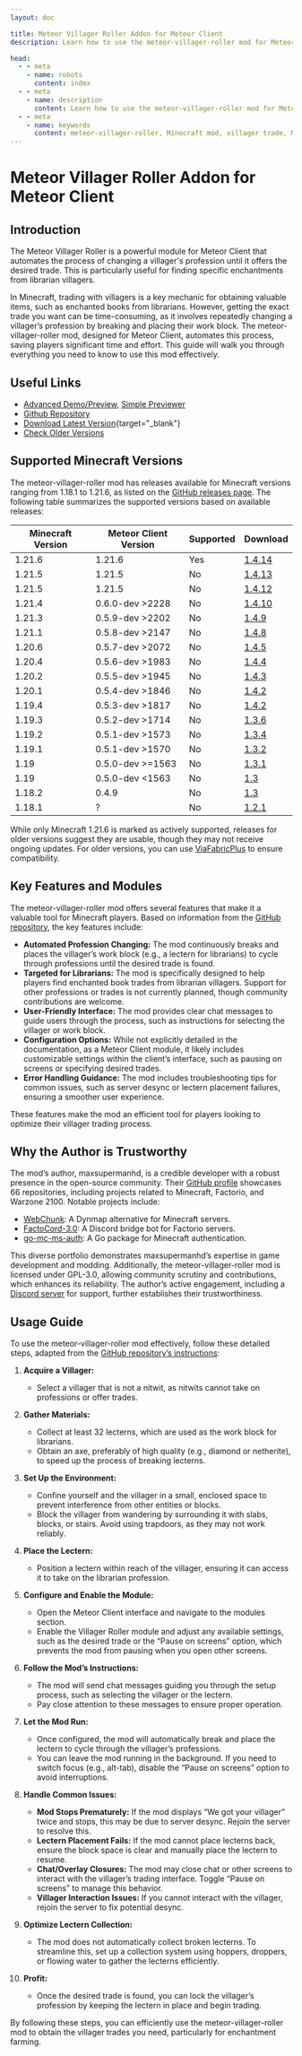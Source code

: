 ```yaml
---
layout: doc

title: Meteor Villager Roller Addon for Meteor Client
description: Learn how to use the meteor-villager-roller mod for Meteor Client to efficiently find desired villager trades in Minecraft.

head:
  - - meta
    - name: robots
      content: index
  - - meta
    - name: description
      content: Learn how to use the meteor-villager-roller mod for Meteor Client to efficiently find desired villager trades in Minecraft.
  - - meta
    - name: keywords
      content: meteor-villager-roller, Minecraft mod, villager trade, Meteor Client, enchantment farming, automated trading
---
```


# Meteor Villager Roller Addon for Meteor Client

## Introduction

The Meteor Villager Roller is a powerful module for Meteor Client that automates the process of changing a villager's profession until it offers the desired trade. This is particularly useful for finding specific enchantments from librarian villagers.

In Minecraft, trading with villagers is a key mechanic for obtaining valuable items, such as enchanted books from librarians. However, getting the exact trade you want can be time-consuming, as it involves repeatedly changing a villager’s profession by breaking and placing their work block. The meteor-villager-roller mod, designed for Meteor Client, automates this process, saving players significant time and effort. This guide will walk you through everything you need to know to use this mod effectively.

## Useful Links

* [Advanced Demo/Preview](/en/meteor/preview/?maxsupermanhd/meteor-villager-roller/tree/main/src/main/java/maxsuperman/addons/roller/modules), [Simple Previewer](/en/meteor/preview/simple.html?maxsupermanhd/meteor-villager-roller/tree/main/src/main/java/maxsuperman/addons/roller/modules)
* [Github Repository](https://github.com/maxsupermanhd/meteor-villager-roller)
* [Download Latest Version](/en/download/?maxsupermanhd/meteor-villager-roller){target="_blank"}
* [Check Older Versions](https://github.com/maxsupermanhd/meteor-villager-roller/tags)

## Supported Minecraft Versions

The meteor-villager-roller mod has releases available for Minecraft versions ranging from 1.18.1 to 1.21.6, as listed on the [GitHub releases page](https://github.com/maxsupermanhd/meteor-villager-roller/releases). The following table summarizes the supported versions based on available releases:

| Minecraft Version| Meteor Client Version        | Supported | Download                                                                                                                                      |
|-----------|------------------|-----------|-----------------------------------------------------------------------------------------------------------------------------------------------|
| 1.21.6    | 1.21.6           | Yes       | [1.4.14](https://github.com/maxsupermanhd/meteor-villager-roller/releases/download/1.4.14/villager-roller-1.4.14+mc1.21.6-rev.e009dd3.jar)    |
| 1.21.5    | 1.21.5           | No        | [1.4.13](https://github.com/maxsupermanhd/meteor-villager-roller/releases/download/1.4.13/villager-roller-1.4.13+mc1.21.5-rev.80d75f3.jar)    |
| 1.21.5    | 1.21.5           | No        | [1.4.12](https://github.com/maxsupermanhd/meteor-villager-roller/releases/download/1.4.12/villager-roller-1.4.12+mc1.21.5-rev.2c77bc1.jar)    |
| 1.21.4    | 0.6.0-dev >2228  | No        | [1.4.10](https://github.com/maxsupermanhd/meteor-villager-roller/releases/download/1.4.10/villager-roller-1.4.10+mc1.21.4-rev.0f259ee.jar)    |
| 1.21.3    | 0.5.9-dev >2202  | No        | [1.4.9](https://github.com/maxsupermanhd/meteor-villager-roller/releases/download/1.4.9/villager-roller-1.4.9+mc1.21.3-rev.0cb2d37.jar)       |
| 1.21.1    | 0.5.8-dev >2147  | No        | [1.4.8](https://github.com/maxsupermanhd/meteor-villager-roller/releases/download/1.4.8/villager-roller-1.4.8+mc1.21.1-rev.5a91a53.jar)       |
| 1.20.6    | 0.5.7-dev >2072  | No        | [1.4.5](https://github.com/maxsupermanhd/meteor-villager-roller/releases/download/1.4.7/villager-roller-1.4.5+mc1.20.6-rev.e9d12e8-dirty.jar) |
| 1.20.4    | 0.5.6-dev >1983  | No        | [1.4.4](https://github.com/maxsupermanhd/meteor-villager-roller/releases/download/1.4.4/villager-roller-1.4.4+mc1.20.4-rev.aec87b6.jar)       |
| 1.20.2    | 0.5.5-dev >1945  | No        | [1.4.3](https://github.com/maxsupermanhd/meteor-villager-roller/releases/download/1.4.3/villager-roller-1.4.3+mc1.20.2-rev.019b0cc.jar)       |
| 1.20.1    | 0.5.4-dev >1846  | No        | [1.4.2](https://github.com/maxsupermanhd/meteor-villager-roller/releases/download/1.4.2/villager-roller-1.4.2+mc1.20.1-rev.ac89621.jar)       |
| 1.19.4    | 0.5.3-dev >1817  | No        | [1.4.2](https://github.com/maxsupermanhd/meteor-villager-roller/releases/download/1.4.2/villager-roller-1.4.2+mc1.19.4-rev.ac89621-dirty.jar) |
| 1.19.3    | 0.5.2-dev >1714  | No        | [1.3.6](https://github.com/maxsupermanhd/meteor-villager-roller/releases/download/1.3.6/villager-roller-1.3.6+mc1.19.3-rev.0700d38.jar)       |
| 1.19.2    | 0.5.1-dev >1573  | No        | [1.3.4](https://github.com/maxsupermanhd/meteor-villager-roller/releases/download/1.3.4/villager-roller-1.3.4+mc1.19.2-rev.f2c071c.jar)       |
| 1.19.1    | 0.5.1-dev >1570  | No        | [1.3.2](https://github.com/maxsupermanhd/meteor-villager-roller/releases/download/1.3.2/villager-roller-1.3.2+mc1.19.1-rev.bd5aa5e.jar)       |
| 1.19      | 0.5.0-dev >=1563 | No        | [1.3.1](https://github.com/maxsupermanhd/meteor-villager-roller/releases/download/1.3.1/villager-roller-1.3.1+mc1.19-build.34.jar)            |
| 1.19      | 0.5.0-dev <1563  | No        | [1.3](https://github.com/maxsupermanhd/meteor-villager-roller/releases/download/1.3/villager-roller-1.3+mc1.19-rev.b16e705.jar)               |
| 1.18.2    | 0.4.9            | No        | [1.3](https://github.com/maxsupermanhd/meteor-villager-roller/releases/download/1.3/villager-roller-1.3+mc1.18.2-rev.3d6f694.jar)             |
| 1.18.1    | ?                | No        | [1.2.1](https://github.com/maxsupermanhd/meteor-villager-roller/releases/download/1.2.1/villager-roller-1.2.1.jar)                            |

While only Minecraft 1.21.6 is marked as actively supported, releases for older versions suggest they are usable, though they may not receive ongoing updates. For older versions, you can use [ViaFabricPlus](https://github.com/ViaVersion/ViaFabricPlus) to ensure compatibility.

## Key Features and Modules

The meteor-villager-roller mod offers several features that make it a valuable tool for Minecraft players. Based on information from the [GitHub repository](https://github.com/maxsupermanhd/meteor-villager-roller), the key features include:

- **Automated Profession Changing:** The mod continuously breaks and places the villager’s work block (e.g., a lectern for librarians) to cycle through professions until the desired trade is found.
- **Targeted for Librarians:** The mod is specifically designed to help players find enchanted book trades from librarian villagers. Support for other professions or trades is not currently planned, though community contributions are welcome.
- **User-Friendly Interface:** The mod provides clear chat messages to guide users through the process, such as instructions for selecting the villager or work block.
- **Configuration Options:** While not explicitly detailed in the documentation, as a Meteor Client module, it likely includes customizable settings within the client’s interface, such as pausing on screens or specifying desired trades.
- **Error Handling Guidance:** The mod includes troubleshooting tips for common issues, such as server desync or lectern placement failures, ensuring a smoother user experience.

These features make the mod an efficient tool for players looking to optimize their villager trading process.

## Why the Author is Trustworthy

The mod’s author, maxsupermanhd, is a credible developer with a robust presence in the open-source community. Their [GitHub profile](https://github.com/maxsupermanhd) showcases 66 repositories, including projects related to Minecraft, Factorio, and Warzone 2100. Notable projects include:

- [WebChunk](https://github.com/maxsupermanhd/WebChunk): A Dynmap alternative for Minecraft servers.
- [FactoCord-3.0](https://github.com/maxsupermanhd/FactoCord-3.0): A Discord bridge bot for Factorio servers.
- [go-mc-ms-auth](https://pkg.go.dev/github.com/maxsupermanhd/go-mc-ms-auth): A Go package for Minecraft authentication.

This diverse portfolio demonstrates maxsupermanhd’s expertise in game development and modding. Additionally, the meteor-villager-roller mod is licensed under GPL-3.0, allowing community scrutiny and contributions, which enhances its reliability. The author’s active engagement, including a [Discord server](https://discord.com/invite/DFsMKWJJPN) for support, further establishes their trustworthiness.

## Usage Guide

To use the meteor-villager-roller mod effectively, follow these detailed steps, adapted from the [GitHub repository’s instructions](https://github.com/maxsupermanhd/meteor-villager-roller):

1. **Acquire a Villager:**
   - Select a villager that is not a nitwit, as nitwits cannot take on professions or offer trades.

2. **Gather Materials:**
   - Collect at least 32 lecterns, which are used as the work block for librarians.
   - Obtain an axe, preferably of high quality (e.g., diamond or netherite), to speed up the process of breaking lecterns.

3. **Set Up the Environment:**
   - Confine yourself and the villager in a small, enclosed space to prevent interference from other entities or blocks.
   - Block the villager from wandering by surrounding it with slabs, blocks, or stairs. Avoid using trapdoors, as they may not work reliably.

4. **Place the Lectern:**
   - Position a lectern within reach of the villager, ensuring it can access it to take on the librarian profession.

5. **Configure and Enable the Module:**
   - Open the Meteor Client interface and navigate to the modules section.
   - Enable the Villager Roller module and adjust any available settings, such as the desired trade or the “Pause on screens” option, which prevents the mod from pausing when you open other screens.

6. **Follow the Mod’s Instructions:**
   - The mod will send chat messages guiding you through the setup process, such as selecting the villager or the lectern.
   - Pay close attention to these messages to ensure proper operation.

7. **Let the Mod Run:**
   - Once configured, the mod will automatically break and place the lectern to cycle through the villager’s professions.
   - You can leave the mod running in the background. If you need to switch focus (e.g., alt-tab), disable the “Pause on screens” option to avoid interruptions.

8. **Handle Common Issues:**
   - **Mod Stops Prematurely:** If the mod displays “We got your villager” twice and stops, this may be due to server desync. Rejoin the server to resolve this.
   - **Lectern Placement Fails:** If the mod cannot place lecterns back, ensure the block space is clear and manually place the lectern to resume.
   - **Chat/Overlay Closures:** The mod may close chat or other screens to interact with the villager’s trading interface. Toggle “Pause on screens” to manage this behavior.
   - **Villager Interaction Issues:** If you cannot interact with the villager, rejoin the server to fix potential desync.

9. **Optimize Lectern Collection:**
   - The mod does not automatically collect broken lecterns. To streamline this, set up a collection system using hoppers, droppers, or flowing water to gather the lecterns efficiently.

10. **Profit:**
    - Once the desired trade is found, you can lock the villager’s profession by keeping the lectern in place and begin trading.

By following these steps, you can efficiently use the meteor-villager-roller mod to obtain the villager trades you need, particularly for enchantment farming.